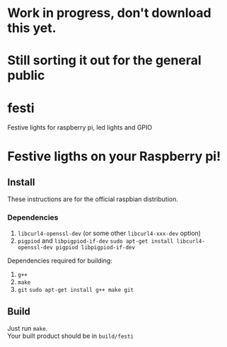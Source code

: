 # Work in progress, don't download this yet.  
# Still sorting it out for the general public

# festi
Festive lights for raspberry pi, led lights and GPIO

# Festive ligths on your Raspberry pi!

## Install

These instructions are for the official raspbian distribution.  

### Dependencies

1. `libcurl4-openssl-dev` (or some other `libcurl4-xxx-dev` option)
1. `pigpiod` and `libpigpiod-if-dev`
`sudo apt-get install libcurl4-openssl-dev pigpiod libpigpiod-if-dev`

Dependencies required for building:  

1. `g++`
1. `make`
1. `git`
`sudo apt-get install g++ make git`

## Build

Just run `make`.  
Your built product should be in `build/festi`  

